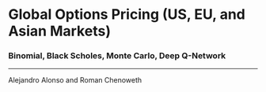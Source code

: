 # Global Options Pricing (US, EU, and Asian Markets)

### Binomial, Black Scholes, Monte Carlo, Deep Q-Network
---
Alejandro Alonso and Roman Chenoweth
